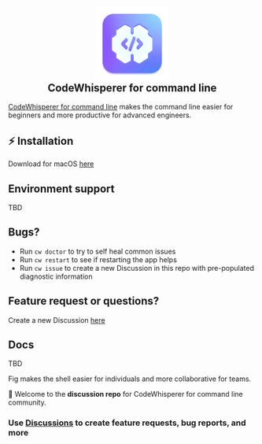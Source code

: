 <div align="center">
    <img width="150" src="assets/icon.png" />
    <h2 style="margin-top: 0px">CodeWhisperer for command line</h1>
</div>



[CodeWhisperer for command line](https://fig.io?ref=github_fig) makes the command line easier for beginners and more productive for advanced engineers.  


## ⚡️ Installation

Download for macOS [here](https://desktop-release.codewhisperer.us-east-1.amazonaws.com/latest/CodeWhisperer.dmg)


## Environment support
TBD


## Bugs?
* Run `cw doctor` to try to self heal common issues
* Run `cw restart` to see if restarting the app helps
* Run `cw issue` to create a new Discussion in this repo with pre-populated diagnostic information


## Feature request or questions?
Create a new Discussion [here](https://github.com/aws/codewhisperer-command-line-discussions) 


## Docs
TBD


















Fig makes the shell easier for individuals and more collaborative for teams.



👋 Welcome to the **discussion repo** for CodeWhisperer for command line community.

### Use [Discussions](https://github.com/aws/codewhisperer-command-line-discussions) to create feature requests, bug reports, and more

<!--
### Resources
See [contributing](CONTRIBUTING.md) and [code of conduct](CODE_OF_CONDUCT.md) for more information.
-->

